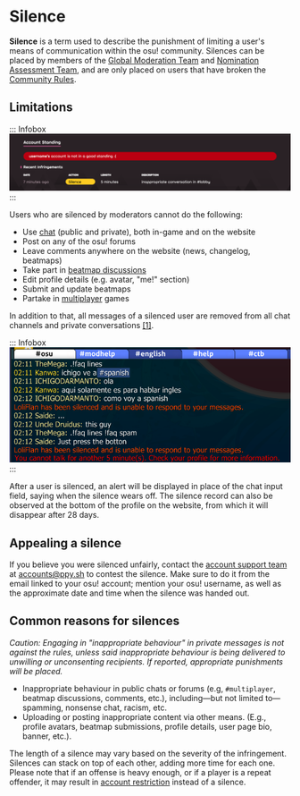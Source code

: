 # Silence

**Silence** is a term used to describe the punishment of limiting a user's means of communication within the osu! community. Silences can be placed by members of the [Global Moderation Team](/wiki/People/The_Team/Global_Moderation_Team) and [Nomination Assessment Team](/wiki/People/The_Team/Nomination_Assessment_Team), and are only placed on users that have broken the [Community Rules](/wiki/Rules).

## Limitations

::: Infobox
![](img/silence-profile.png "Silence record in the profile page")
:::

Users who are silenced by moderators cannot do the following:

- Use [chat](/wiki/Chat_Console) (public and private), both in-game and on the website
- Post on any of the osu! forums
- Leave comments anywhere on the website (news, changelog, beatmaps)
- Take part in [beatmap discussions](/wiki/Beatmap_Discussion)
- Edit profile details (e.g. avatar, "me!" section)
- Submit and update beatmaps
- Partake in [multiplayer](/wiki/Multi) games

In addition to that, all messages of a silenced user are removed from all chat channels and private conversations [[1]](https://blog.ppy.sh/post/38114063519/this-week-in-osu-5).

::: Infobox
![](img/silence-ingame.png "Silence warning in the chat")
:::

After a user is silenced, an alert will be displayed in place of the chat input field, saying when the silence wears off. The silence record can also be observed at the bottom of the profile on the website, from which it will disappear after 28 days.

## Appealing a silence

If you believe you were silenced unfairly, contact the [account support team](/wiki/People/The_Team/Account_support_team#accounts@ppy.sh) at [accounts@ppy.sh](mailto:accounts@ppy.sh) to contest the silence. Make sure to do it from the email linked to your osu! account; mention your osu! username, as well as the approximate date and time when the silence was handed out.

## Common reasons for silences

*Caution: Engaging in "inappropriate behaviour" in private messages is not against the rules, unless said inappropriate behaviour is being delivered to unwilling or unconsenting recipients. If reported, appropriate punishments will be placed.*

- Inappropriate behaviour in public chats or forums (e.g, `#multiplayer`, beatmap discussions, comments, etc.), including—but not limited to—spamming, nonsense chat, racism, etc.
- Uploading or posting inappropriate content via other means. (E.g., profile avatars, beatmap submissions, profile details, user page bio, banner, etc.).

The length of a silence may vary based on the severity of the infringement. Silences can stack on top of each other, adding more time for each one. Please note that if an offense is heavy enough, or if a player is a repeat offender, it may result in [account restriction](/wiki/Help_Centre/Account_Restrictions) instead of a silence.
